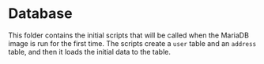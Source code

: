 # Database

This folder contains the initial scripts that will be called
when the MariaDB image is run for the first time. The scripts
create a ```user``` table and an ```address``` table, and then
it loads the initial data to the table.